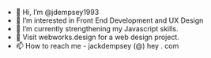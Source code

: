 - 👋 Hi, I’m @jdempsey1993
- 👀 I’m interested in Front End Development and UX Design
- 🌱 I’m currently strengthening my Javascript skills.
- 💞️ Visit webworks.design for a web design project.
- 📫 How to reach me - jackdempsey (@) hey . com

<!---
jdempsey1993/jdempsey1993 is a ✨ special ✨ repository because its `README.md` (this file) appears on your GitHub profile.
You can click the Preview link to take a look at your changes.
--->
